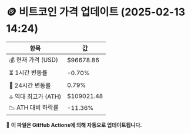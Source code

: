# 🪙 비트코인 가격 업데이트 (2025-02-13 14:24)

| 항목                | 값 |
|--------------------|----------------|
| 💰 현재 가격 (USD) | $96678.86 |
| ⏳ 1시간 변동률    | -0.70% |
| 📆 24시간 변동률   | 0.79% |
| 🔝 역대 최고가 (ATH) | $109021.48 |
| 📉 ATH 대비 하락률 | -11.36% |

🔄 **이 파일은 GitHub Actions에 의해 자동으로 업데이트됩니다.**
